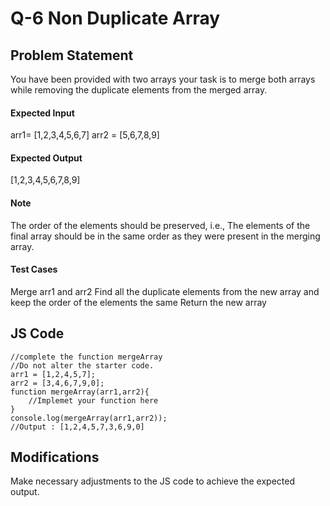 # Q-6 Non Duplicate Array

## Problem Statement
You have been provided with two arrays your task is to merge both arrays while removing the duplicate elements from the merged array.

#### Expected Input
 arr1= [1,2,3,4,5,6,7]
 arr2 = [5,6,7,8,9]
#### Expected Output
[1,2,3,4,5,6,7,8,9]
#### Note
The order of the elements should be preserved, i.e., The elements of the final array should be in the same order as they were present in the merging array.
#### Test Cases
Merge arr1 and arr2
Find all the duplicate elements from the new array and keep the order of the elements the same
Return the new array

## JS Code
```  
//complete the function mergeArray
//Do not alter the starter code.
arr1 = [1,2,4,5,7];
arr2 = [3,4,6,7,9,0];
function mergeArray(arr1,arr2){
    //Implemet your function here
}
console.log(mergeArray(arr1,arr2));
//Output : [1,2,4,5,7,3,6,9,0]

```
## Modifications
Make necessary adjustments to the JS code to achieve the expected output.
